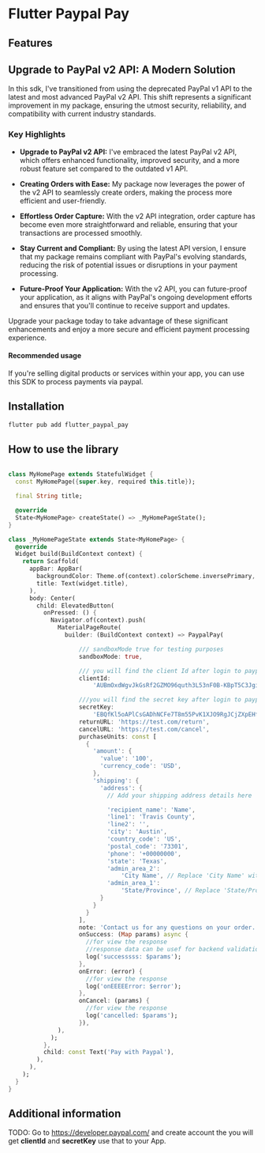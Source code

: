 <!--
This README describes the package. If you publish this package to pub.dev,
this README's contents appear on the landing page for your package.

For information about how to write a good package README, see the guide for
[writing package pages](https://dart.dev/guides/libraries/writing-package-pages).

For general information about developing packages, see the Dart guide for
[creating packages](https://dart.dev/guides/libraries/create-library-packages)
and the Flutter guide for
[developing packages and plugins](https://flutter.dev/developing-packages).
-->
# Flutter Paypal Pay

## Features
## Upgrade to PayPal v2 API: A Modern Solution

In this sdk, I've transitioned from using the deprecated PayPal v1 API to the latest and most advanced PayPal v2 API. This shift represents a significant improvement in my package, ensuring the utmost security, reliability, and compatibility with current industry standards.

### Key Highlights

- **Upgrade to PayPal v2 API:** I've embraced the latest PayPal v2 API, which offers enhanced functionality, improved security, and a more robust feature set compared to the outdated v1 API.

- **Creating Orders with Ease:** My package now leverages the power of the v2 API to seamlessly create orders, making the process more efficient and user-friendly.

- **Effortless Order Capture:** With the v2 API integration, order capture has become even more straightforward and reliable, ensuring that your transactions are processed smoothly.

- **Stay Current and Compliant:** By using the latest API version, I ensure that my package remains compliant with PayPal's evolving standards, reducing the risk of potential issues or disruptions in your payment processing.

- **Future-Proof Your Application:** With the v2 API, you can future-proof your application, as it aligns with PayPal's ongoing development efforts and ensures that you'll continue to receive support and updates.

Upgrade your package today to take advantage of these significant enhancements and enjoy a more secure and efficient payment processing experience.

#### Recommended usage
If you're selling digital products or services within your app, you can use this SDK to process payments via paypal.

## Installation
```sh
flutter pub add flutter_paypal_pay
```
## How to use the library
```dart

class MyHomePage extends StatefulWidget {
  const MyHomePage({super.key, required this.title});

  final String title;

  @override
  State<MyHomePage> createState() => _MyHomePageState();
}

class _MyHomePageState extends State<MyHomePage> {
  @override
  Widget build(BuildContext context) {
    return Scaffold(
      appBar: AppBar(
        backgroundColor: Theme.of(context).colorScheme.inversePrimary,
        title: Text(widget.title),
      ),
      body: Center(
        child: ElevatedButton(
          onPressed: () {
            Navigator.of(context).push(
              MaterialPageRoute(
                builder: (BuildContext context) => PaypalPay(

                    /// sandboxMode true for testing purposes
                    sandboxMode: true,

                    /// you will find the client Id after login to paypal developer account .
                    clientId:
                        'AUBmOxdWgvJkGsRf2GZMO96quth3L53nF0B-KBpT5C3JgiJrvifwZuoOMrAkyBWZpw_UaYLVTH162brY',

                    ///you will find the secret key after login to paypal developer account .
                    secretKey:
                        'EBQfKl5oAPlCsGADhNCFe7T8m55PvK1XJO9RgJCjZXpEHfVsLhYhcyjDVAlPe9eF_UW1eJgJN7jb8-Ai',
                    returnURL: 'https://test.com/return',
                    cancelURL: 'https://test.com/cancel',
                    purchaseUnits: const [
                      {
                        'amount': {
                          'value': '100',
                          'currency_code': 'USD',
                        },
                        'shipping': {
                          'address': {
                            // Add your shipping address details here

                            'recipient_name': 'Name',
                            'line1': 'Travis County',
                            'line2': '',
                            'city': 'Austin',
                            'country_code': 'US',
                            'postal_code': '73301',
                            'phone': '+00000000',
                            'state': 'Texas',
                            'admin_area_2':
                                'City Name', // Replace 'City Name' with the actual city or locality name
                            'admin_area_1':
                                'State/Province', // Replace 'State/Province' with the actual state or province name
                          }
                        }
                      }
                    ],
                    note: 'Contact us for any questions on your order.',
                    onSuccess: (Map params) async {
                      //for view the response
                      //response data can be usef for backend validation
                      log('successsss: $params');
                    },
                    onError: (error) {
                      //for view the response
                      log('onEEEEError: $error');
                    },
                    onCancel: (params) {
                      //for view the response
                      log('cancelled: $params');
                    }),
              ),
            );
          },
          child: const Text('Pay with Paypal'),
        ),
      ),
    );
  }
}
```

## Additional information

TODO: Go to https://developer.paypal.com/ and create account the you will get **clientId** and **secretKey** use that to your App. 


